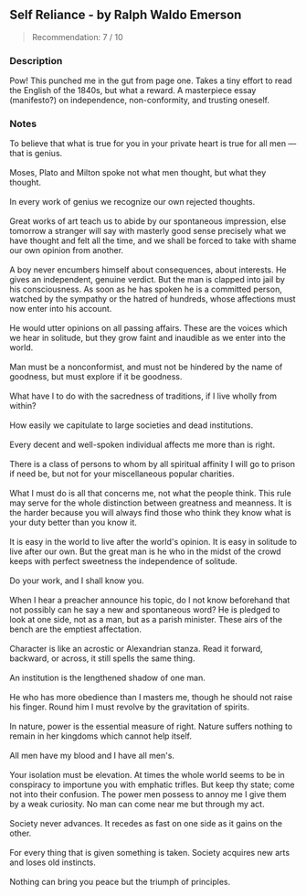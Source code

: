 ## Self Reliance - by Ralph Waldo Emerson
> Recommendation: 7 / 10
    
### Description
Pow! This punched me in the gut from page one. Takes a tiny effort to read the English of the 1840s, but what a reward. A masterpiece essay (manifesto?) on independence, non-conformity, and trusting oneself.
    
### Notes
To believe that what is true for you in your private heart is true for all men — that is genius.<br>
<br>
Moses, Plato and Milton spoke not what men thought, but what they thought.<br>
<br>
In every work of genius we recognize our own rejected thoughts.<br>
<br>
Great works of art teach us to abide by our spontaneous impression, else tomorrow a stranger will say with masterly good sense precisely what we have thought and felt all the time, and we shall be forced to take with shame our own opinion from another.<br>
<br>
A boy never encumbers himself about consequences, about interests. He gives an independent, genuine verdict.  But the man is clapped into jail by his consciousness. As soon as he has spoken he is a committed person, watched by the sympathy or the hatred of hundreds, whose affections must now enter into his account.<br>
<br>
He would utter opinions on all passing affairs.  These are the voices which we hear in solitude, but they grow faint and inaudible as we enter into the world.<br>
<br>
Man must be a nonconformist, and must not be hindered by the name of goodness, but must explore if it be goodness.<br>
<br>
What have I to do with the sacredness of traditions, if I live wholly from within?<br>
<br>
How easily we capitulate to large societies and dead institutions.<br>
<br>
Every decent and well-spoken individual affects me more than is right.<br>
<br>
There is a class of persons to whom by all spiritual affinity I will go to prison if need be, but not for your miscellaneous popular charities.<br>
<br>
What I must do is all that concerns me, not what the people think.  This rule may serve for the whole distinction between greatness and meanness. It is the harder because you will always find those who think they know what is your duty better than you know it.<br>
<br>
It is easy in the world to live after the world's opinion. It is easy in solitude to live after our own. But the great man is he who in the midst of the crowd keeps with perfect sweetness the independence of solitude.<br>
<br>
Do your work, and I shall know you.<br>
<br>
When I hear a preacher announce his topic, do I not know beforehand that not possibly can he say a new and spontaneous word?  He is pledged to look at one side, not as a man, but as a parish minister.  These airs of the bench are the emptiest affectation.<br>
<br>
Character is like an acrostic or Alexandrian stanza. Read it forward, backward, or across, it still spells the same thing.<br>
<br>
An institution is the lengthened shadow of one man.<br>
<br>
He who has more obedience than I masters me, though he should not raise his finger. Round him I must revolve by the gravitation of spirits.<br>
<br>
In nature, power is the essential measure of right. Nature suffers nothing to remain in her kingdoms which cannot help itself.<br>
<br>
All men have my blood and I have all men's.<br>
<br>
Your isolation must be elevation. At times the whole world seems to be in conspiracy to importune you with emphatic trifles.  But keep thy state; come not into their confusion. The power men possess to annoy me I give them by a weak curiosity. No man can come near me but through my act.<br>
<br>
Society never advances. It recedes as fast on one side as it gains on the other.<br>
<br>
For every thing that is given something is taken. Society acquires new arts and loses old instincts.<br>
<br>
Nothing can bring you peace but the triumph of principles.
